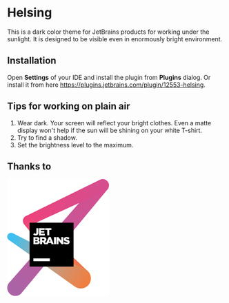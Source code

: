 Helsing
=======

This is a dark color theme for JetBrains products for working under the sunlight.
It is designed to be visible even in enormously bright environment.

Installation
------------

Open __Settings__ of your IDE and install the plugin from __Plugins__ dialog.
Or install it from here https://plugins.jetbrains.com/plugin/12553-helsing.

Tips for working on plain air
-----------------------------

1. Wear dark.
   Your screen will reflect your bright clothes.
   Even a matte display won't help if the sun will be shining on your white T-shirt.
2. Try to find a shadow.
3. Set the brightness level to the maximum.

Thanks to
---------

[![JetBrains](svg/jetbrains.svg)](https://www.jetbrains.com/?from=helsing)
